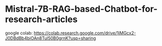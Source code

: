 # Mistral-7B-RAG-based-Chatbot-for-research-articles

google colab: https://colab.research.google.com/drive/1jMGcx2-J0DBdBb4biOAn8Tul50B0grnK?usp=sharing
